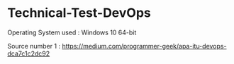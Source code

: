 # Technical-Test-DevOps

Operating System used : Windows 10 64-bit

Source number 1 : 
https://medium.com/programmer-geek/apa-itu-devops-dca7c1c2dc92
